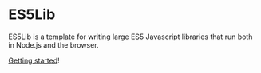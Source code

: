 # ES5Lib

ES5Lib is a template for writing large ES5 Javascript libraries that run both in Node.js and the browser.

[Getting started](guide/)!
